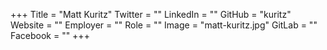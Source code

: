 +++
Title = "Matt Kuritz"
Twitter = ""
LinkedIn = ""
GitHub = "kuritz"
Website = ""
Employer = ""
Role = ""
Image = "matt-kuritz.jpg"
GitLab = ""
Facebook = ""
+++
